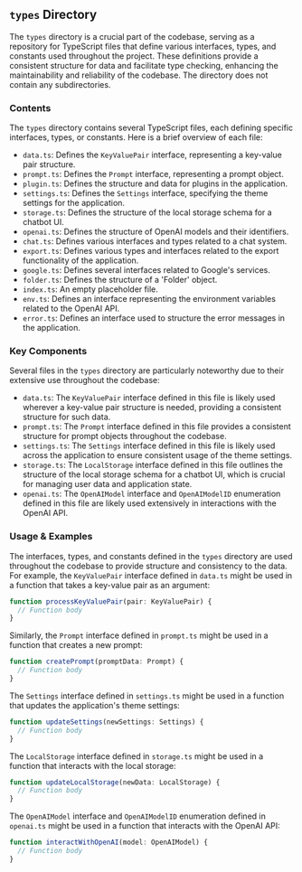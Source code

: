 
## `types` Directory

The `types` directory is a crucial part of the codebase, serving as a repository for TypeScript files that define various interfaces, types, and constants used throughout the project. These definitions provide a consistent structure for data and facilitate type checking, enhancing the maintainability and reliability of the codebase. The directory does not contain any subdirectories.

### Contents

The `types` directory contains several TypeScript files, each defining specific interfaces, types, or constants. Here is a brief overview of each file:

- `data.ts`: Defines the `KeyValuePair` interface, representing a key-value pair structure.
- `prompt.ts`: Defines the `Prompt` interface, representing a prompt object.
- `plugin.ts`: Defines the structure and data for plugins in the application.
- `settings.ts`: Defines the `Settings` interface, specifying the theme settings for the application.
- `storage.ts`: Defines the structure of the local storage schema for a chatbot UI.
- `openai.ts`: Defines the structure of OpenAI models and their identifiers.
- `chat.ts`: Defines various interfaces and types related to a chat system.
- `export.ts`: Defines various types and interfaces related to the export functionality of the application.
- `google.ts`: Defines several interfaces related to Google's services.
- `folder.ts`: Defines the structure of a 'Folder' object.
- `index.ts`: An empty placeholder file.
- `env.ts`: Defines an interface representing the environment variables related to the OpenAI API.
- `error.ts`: Defines an interface used to structure the error messages in the application.

### Key Components

Several files in the `types` directory are particularly noteworthy due to their extensive use throughout the codebase:

- `data.ts`: The `KeyValuePair` interface defined in this file is likely used wherever a key-value pair structure is needed, providing a consistent structure for such data.
- `prompt.ts`: The `Prompt` interface defined in this file provides a consistent structure for prompt objects throughout the codebase.
- `settings.ts`: The `Settings` interface defined in this file is likely used across the application to ensure consistent usage of the theme settings.
- `storage.ts`: The `LocalStorage` interface defined in this file outlines the structure of the local storage schema for a chatbot UI, which is crucial for managing user data and application state.
- `openai.ts`: The `OpenAIModel` interface and `OpenAIModelID` enumeration defined in this file are likely used extensively in interactions with the OpenAI API.

### Usage & Examples

The interfaces, types, and constants defined in the `types` directory are used throughout the codebase to provide structure and consistency to the data. For example, the `KeyValuePair` interface defined in `data.ts` might be used in a function that takes a key-value pair as an argument:

```typescript
function processKeyValuePair(pair: KeyValuePair) {
  // Function body
}
```

Similarly, the `Prompt` interface defined in `prompt.ts` might be used in a function that creates a new prompt:

```typescript
function createPrompt(promptData: Prompt) {
  // Function body
}
```

The `Settings` interface defined in `settings.ts` might be used in a function that updates the application's theme settings:

```typescript
function updateSettings(newSettings: Settings) {
  // Function body
}
```

The `LocalStorage` interface defined in `storage.ts` might be used in a function that interacts with the local storage:

```typescript
function updateLocalStorage(newData: LocalStorage) {
  // Function body
}
```

The `OpenAIModel` interface and `OpenAIModelID` enumeration defined in `openai.ts` might be used in a function that interacts with the OpenAI API:

```typescript
function interactWithOpenAI(model: OpenAIModel) {
  // Function body
}
```

